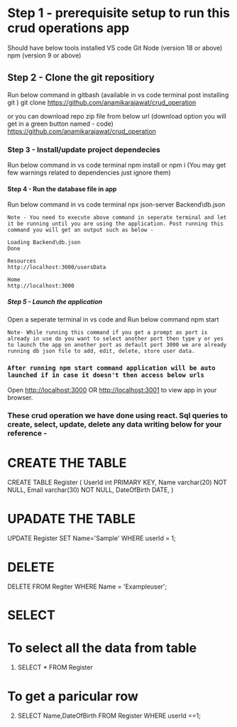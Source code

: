 
# Step 1 - prerequisite setup to run this crud operations app

Should have below tools installed 
    VS code
    Git
    Node (version 18 or above)
    npm (version 9 or above)

## Step 2 - Clone the git repositiory 

Run below command in gitbash (available in vs code terminal post installing git )
    git clone https://github.com/anamikarajawat/crud_operation

or you can download repo zip file from below url (download option you will get in a green button named - code)
https://github.com/anamikarajawat/crud_operation

### Step 3 - Install/update project dependecies 

Run below command in vs code terminal
    npm install or npm i (You may get few warnings related to dependencies just ignore them)
    

#### Step 4 - Run the database file in app 
Run below command in vs code terminal 
    npx json-server Backend\db.json

    Note - You need to execute above command in seperate terminal and let it be running until you are using the application. Post running this command you will get an output such as below -

    Loading Backend\db.json
    Done

    Resources
    http://localhost:3000/usersData

    Home
    http://localhost:3000

##### Step 5 - Launch the application
Open a seperate terminal in vs code and Run below command
    npm start

    Note- While running this command if you get a prompt as port is already in use do you want to select another port then type y or yes to launch the app on another port as default port 3000 we are already running db json file to add, edit, delete, store user data.

### `After running npm start command application will be auto launched if in case it doesn't then access below urls` 
Open [http://localhost:3000](http://localhost:3000) OR [http://localhost:3001](http://localhost:3001) to view app in your browser.

### These crud operation we have done using react. Sql queries to create, select, update, delete any data writing below for your reference -

# CREATE THE TABLE

CREATE TABLE Register
(
UserId int PRIMARY KEY,
Name varchar(20) NOT NULL,
Email varchar(30) NOT NULL,
DateOfBirth DATE,
)

# UPADATE THE TABLE

UPDATE Register SET Name='Sample'
WHERE userId = 1;


# DELETE 

DELETE FROM Regiter WHERE 
Name = 'Exampleuser';

# SELECT

# To select all the data from table
1. SELECT * FROM Register

# To get a paricular row
2. SELECT Name,DateOfBirth FROM Register WHERE
userId ==1;





